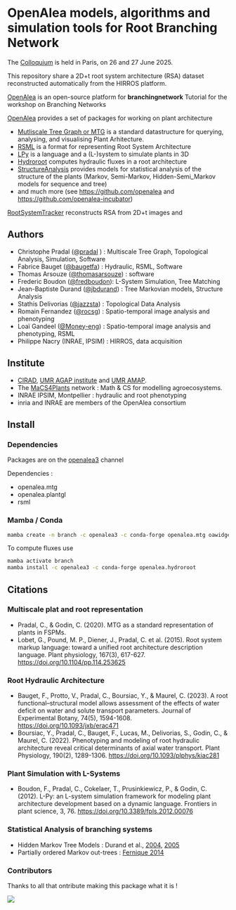 # OpenAlea models, algorithms and simulation tools for Root Branching Network

The [Colloquium](https://dyco.lied.univ-paris-diderot.fr/BranchingNetworksFromExperimentToTheory_2025) is held in Paris, on 26 and 27 June 2025.

This repository share a 2D+t root system architecture (RSA) dataset reconstructed automatically from the HIRROS platform.

[OpenAlea](https://openalea.rtfd.io) is an open-source platform for
**branchingnetwork** Tutorial for the workshop on Branching Networks

[OpenAlea](https://openalea.rtfd.io) provides a set of packages for working on plant architecture
* [Mutliscale Tree Graph or MTG](https://mtg.rtfd.io) is a standard datastructure for querying, analysing, and visualising Plant Arhitecture.
* [RSML](https://github.com/openalea/rsml) is a format for representing Root System Architecture 
* [LPy](https://github.com/openalea/lpy) is a language and a (L-)system to simulate plants in 3D
* [Hydroroot](https://github.com/openalea/hydroroot) computes hydraulic fluxes in a root architecture
* [StructureAnalysis](https://github.com/openalea/StructureAnalysis) provides models for statistical analysis of the structure of the plants (Markov, Semi-Markov, Hidden-Semi_Markov models for sequence and tree)
* and much more (see https://github.com/openalea and https://github.com/openalea-incubator)

[RootSystemTracker](https://github.com/rocsg/rootsystemtracker/) reconstructs RSA from 2D+t images and  

## Authors
- Christophe Pradal ([@pradal](https://github/pradal) ) : Multiscale Tree Graph, Topological Analysis, Simulation, Software
- Fabrice Bauget ([@baugetfa](https://github/baugetfa)) : Hydraulic, RSML, Software
- Thomas Arsouze ([@thomasarsouze](https://github/thomasarsouze)) : software
- Frederic Boudon ([@fredboudon](https://github/fredboudon)): L-System Simulation, Tree Matching
- Jean-Baptiste Durand ([@jbdurand](https://github/jbdurand)) : Tree Markovian models, Structure Analysis
- Stathis Delivorias ([@jazzsta](https://github/jazzsta)) : Topological Data Analysis
- Romain Fernandez ([@rocsg](https://github/rocsg)) : Spatio-temporal image analysis and phenotyping
- Loaï Gandeel ([@Money-eng](https://github/Money-eng)) : Spatio-temporal image analysis and phenotyping, RSML
- Philippe Nacry (INRAE, IPSIM) : HIRROS, data acquisition

## Institute
* [CIRAD](https://www.cirad.fr), [UMR AGAP institute](https://umr-agap.cirad.fr/) and [UMR AMAP](https://amap.cirad.fr/).
* The [MaCS4Plants](https://macs4plants.cirad.fr/) network : Math & CS for modelling agroecosystems.
* INRAE IPSIM, Montpellier : hydraulic and root phenotyping
* inria and INRAE are members of the OpenAlea consortium

## Install

### Dependencies
Packages are on the [openalea3](https://anaconda.org/openalea3) channel

Dependencies : 
* openalea.mtg
* openalea.plantgl
* rsml



### Mamba / Conda
```bash
mamba create -n branch -c openalea3 -c conda-forge openalea.mtg oawidgets rsml networkx jupyterlab
```

To compute fluxes use
```bash
mamba activate branch
mamba install -c openalea3 -c conda-forge openalea.hydroroot
```

## Citations

### Multiscale plat and root representation
- Pradal, C., & Godin, C. (2020). MTG as a standard representation of plants in FSPMs.
- Lobet, G., Pound, M. P., Diener, J., Pradal, C. et al. (2015). Root system markup language: toward a unified root architecture description language. Plant physiology, 167(3), 617-627. https://doi.org/10.1104/pp.114.253625

### Root Hydraulic  Architecture
- Bauget, F., Protto, V., Pradal, C., Boursiac, Y., & Maurel, C. (2023). A root functional–structural model allows assessment of the effects of water deficit on water and solute transport parameters. Journal of Experimental Botany, 74(5), 1594-1608. https://doi.org/10.1093/jxb/erac471 
- Boursiac, Y., Pradal, C., Bauget, F., Lucas, M., Delivorias, S., Godin, C., & Maurel, C. (2022). Phenotyping and modeling of root hydraulic architecture reveal critical determinants of axial water transport. Plant Physiology, 190(2), 1289-1306. https://doi.org/10.1093/plphys/kiac281

### Plant Simulation with L-Systems
- Boudon, F., Pradal, C., Cokelaer, T., Prusinkiewicz, P., & Godin, C. (2012). L-Py: an L-system simulation framework for modeling plant architecture development based on a dynamic language. Frontiers in plant science, 3, 76. https://doi.org/10.3389/fpls.2012.00076

### Statistical Analysis of branching systems
- Hidden Markov Tree Models : Durand et al., [2004](https://doi.org/10.1109/TSP.2004.832006), [2005](https://doi.org/10.1111/j.1469-8137.2005.01405.x)
- Partially ordered Markov out-trees : [Fernique 2014](https://theses.hal.science/tel-01365814v1)

### Contributors

Thanks to all that ontribute making this package what it is !

<a href="https://github.com/openalea-incubator/branchingnetwork/graphs/contributors">
  <img src="https://contrib.rocks/image?repo=openalea-incubator/branchingnetwork" />
</a>
